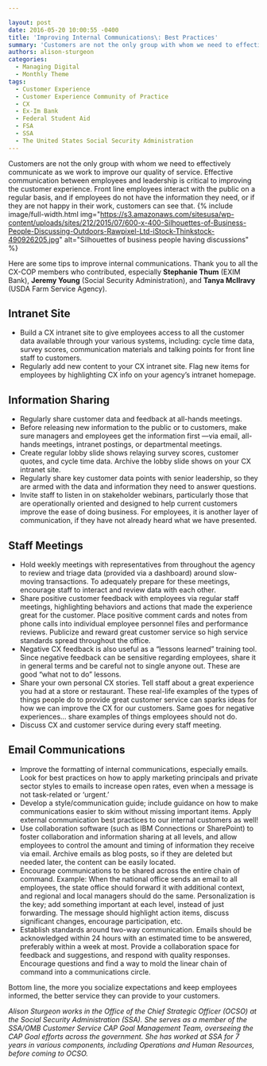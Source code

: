 ```yaml
---

layout: post
date: 2016-05-20 10:00:55 -0400
title: 'Improving Internal Communications\: Best Practices'
summary: 'Customers are not the only group with whom we need to effectively communicate as we work to improve our quality of service. Effective communication between employees and leadership is critical to improving the customer experience. Front line employees interact with the public on a regular basis, and if employees do not have the information they'
authors: alison-sturgeon
categories:
  - Managing Digital
  - Monthly Theme
tags:
  - Customer Experience
  - Customer Experience Community of Practice
  - CX
  - Ex-Im Bank
  - Federal Student Aid
  - FSA
  - SSA
  - The United States Social Security Administration
---
```


Customers are not the only group with whom we need to effectively communicate as we work to improve our quality of service. Effective communication between employees and leadership is critical to improving the customer experience. Front line employees interact with the public on a regular basis, and if employees do not have the information they need, or if they are not happy in their work, customers can see that. 
{% include image/full-width.html img="https://s3.amazonaws.com/sitesusa/wp-content/uploads/sites/212/2015/07/600-x-400-Silhouettes-of-Business-People-Discussing-Outdoors-Rawpixel-Ltd-iStock-Thinkstock-490926205.jpg" alt="Silhouettes of business people having discussions" %} 

Here are some tips to improve internal communications. Thank you to all the CX-COP members who contributed, especially **Stephanie Thum** (EXIM Bank), **Jeremy Young** (Social Security Administration), and **Tanya McIlravy** (USDA Farm Service Agency).

## Intranet Site

  * Build a CX intranet site to give employees access to all the customer data available through your various systems, including: cycle time data, survey scores, communication materials and talking points for front line staff to customers.
  * Regularly add new content to your CX intranet site. Flag new items for employees by highlighting CX info on your agency’s intranet homepage.

## Information Sharing

  * Regularly share customer data and feedback at all-hands meetings.
  * Before releasing new information to the public or to customers, make sure managers and employees get the information first —via email, all-hands meetings, intranet postings, or departmental meetings.
  * Create regular lobby slide shows relaying survey scores, customer quotes, and cycle time data. Archive the lobby slide shows on your CX intranet site.
  * Regularly share key customer data points with senior leadership, so they are armed with the data and information they need to answer questions.
  * Invite staff to listen in on stakeholder webinars, particularly those that are operationally oriented and designed to help current customers improve the ease of doing business. For employees, it is another layer of communication, if they have not already heard what we have presented.

## Staff Meetings

  * Hold weekly meetings with representatives from throughout the agency to review and triage data (provided via a dashboard) around slow-moving transactions. To adequately prepare for these meetings, encourage staff to interact and review data with each other.
  * Share positive customer feedback with employees via regular staff meetings, highlighting behaviors and actions that made the experience great for the customer. Place positive comment cards and notes from phone calls into individual employee personnel files and performance reviews. Publicize and reward great customer service so high service standards spread throughout the office.
  * Negative CX feedback is also useful as a “lessons learned” training tool. Since negative feedback can be sensitive regarding employees, share it in general terms and be careful not to single anyone out. These are good “what not to do” lessons.
  * Share your own personal CX stories. Tell staff about a great experience you had at a store or restaurant. These real-life examples of the types of things people do to provide great customer service can sparks ideas for how we can improve the CX for our customers. Same goes for negative experiences… share examples of things employees should not do.
  * Discuss CX and customer service during every staff meeting.

## Email Communications

  * Improve the formatting of internal communications, especially emails. Look for best practices on how to apply marketing principals and private sector styles to emails to increase open rates, even when a message is not task-related or ‘urgent.’
  * Develop a style/communication guide; include guidance on how to make communications easier to skim without missing important items. Apply external communication best practices to our internal customers as well!
  * Use collaboration software (such as IBM Connections or SharePoint) to foster collaboration and information sharing at all levels, and allow employees to control the amount and timing of information they receive via email. Archive emails as blog posts, so if they are deleted but needed later, the content can be easily located.
  * Encourage communications to be shared across the entire chain of command. Example: When the national office sends an email to all employees, the state office should forward it with additional context, and regional and local managers should do the same. Personalization is the key; add something important at each level, instead of just forwarding. The message should highlight action items, discuss significant changes, encourage participation, etc.
  * Establish standards around two-way communication. Emails should be acknowledged within 24 hours with an estimated time to be answered, preferably within a week at most. Provide a collaboration space for feedback and suggestions, and respond with quality responses. Encourage questions and find a way to mold the linear chain of command into a communications circle.

Bottom line, the more you socialize expectations and keep employees informed, the better service they can provide to your customers.

_Alison Sturgeon works in the Office of the Chief Strategic Officer (OCSO) at the Social Security Administration (SSA). She serves as a member of the SSA/OMB Customer Service CAP Goal Management Team, overseeing the CAP Goal efforts across the government. She has worked at SSA for 7 years in various components, including Operations and Human Resources, before coming to OCSO._